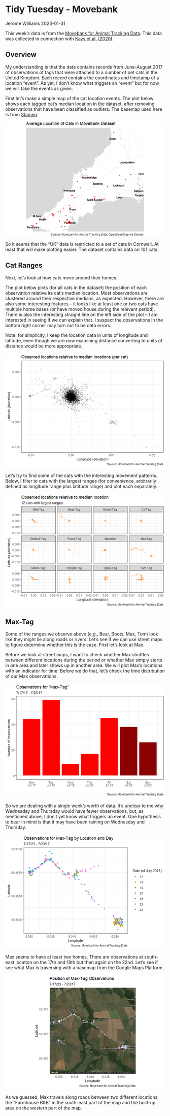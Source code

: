 Tidy Tuesday - Movebank
================
Jerome Williams
2023-01-31

This week’s data is from the [Movebank for Animal Tracking
Data](https://www.datarepository.movebank.org/handle/10255/move.882).
This data was collected in connection with [Kays et
al. (2020)](https://doi.org/10.1111/acv.12563).

## Overview

My understanding is that the data contains records from June-August 2017
of observations of tags that were attached to a number of pet cats in
the United Kingdom. Each record contains the coordinates and timetamp of
a location “event”. As yet, I don’t know what triggers an “event” but
for now we will take the events as given.

First let’s make a simple map of the cat location events. The plot below
shows each tagged cat’s median location in the dataset, after removing
observations that have been classified as outliers. The basemap used
here is from [Stamen](https://stamen.com/).

![](tidytuesday-petcats_files/figure-gfm/locations-1.png)<!-- -->

So it seems that the “UK” data is restricted to a set of cats in
Cornwall. At least that will make plotting easier. The dataset contains
data on 101 cats.

## Cat Ranges

Next, let’s look at how cats move around their homes.

The plot below plots (for all cats in the dataset) the position of each
observation relative its cat’s median location. Most observations are
clustered around their respective medians, as expected. However, there
are also some interesting features – it looks like at least one or two
cats have multiple home bases (or have moved house during the relevant
period). There is also the interesting straight line on the left side of
the plot – I am interested in seeing if we can explain that. I suspect
the observations in the bottom right corner may turn out to be data
errors.

Note: for simplicity, I keep the location data in units of longitude and
latitude, even though we are now examining distance converting to units
of distance would be more appropriate.

![](tidytuesday-petcats_files/figure-gfm/ranges-1.png)<!-- -->

Let’s try to find some of the cats with the interesting movement
patterns. Below, I filter to cats with the largest ranges (for
convenience, arbitrarily defined as longitude range plus latitude range)
and plot each separately.

![](tidytuesday-petcats_files/figure-gfm/ranges-separate-1.png)<!-- -->

## Max-Tag

Some of the ranges we observe above (e.g., Bear, Boots, Max, Tom) look
like they might lie along roads or rivers. Let’s see if we can use
street maps to figure determine whether this is the case. First let’s
look at Max.

Before we look at street maps, I want to check whether Max shuffles
between different locations during the period or whether Max simply
starts in one area and later shows up in another area. We will plot
Max’s locations with an indicator for time. Before we do that, let’s
check the time distribution of our Max observations.

![](tidytuesday-petcats_files/figure-gfm/max-streets-1.png)<!-- -->

So we are dealing with a single week’s worth of data. It’s unclear to me
why Wednesday and Thursday would have fewer observations, but, as
mentioned above, I don’t yet know what triggers an event. One hypothesis
to bear in mind is that it may have been raining on Wednesday and
Thursday.

![](tidytuesday-petcats_files/figure-gfm/max-range-01-1.png)<!-- -->

Max seems to have at least two homes. There are observations at
south-east location on the 17th and 18th but then again on the 22nd.
Let’s see if see what Max is traversing with a basemap from the Google
Maps Platform.

![](tidytuesday-petcats_files/figure-gfm/max_basemap-1.png)<!-- -->

As we guessed, Max travels along roads between two different locations,
the “Farmhouse B&B” in the south-east part of the map and the built-up
area on the western part of the map.
